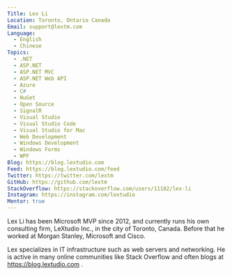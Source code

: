 ```yaml
---
Title: Lex Li
Location: Toronto, Ontario Canada
Email: support@lextm.com
Language:
  - English
  - Chinese
Topics:
  - .NET
  - ASP.NET
  - ASP.NET MVC
  - ASP.NET Web API
  - Azure
  - C#
  - NuGet
  - Open Source
  - SignalR
  - Visual Studio
  - Visual Studio Code
  - Visual Studio for Mac
  - Web Development
  - Windows Development
  - Windows Forms
  - WPF
Blog: https://blog.lextudio.com
Feed: https://blog.lextudio.com/feed
Twitter: https://twitter.com/lextm
GitHub: https://github.com/lextm
StackOverflow: https://stackoverflow.com/users/11182/lex-li
Instagram: https://instagram.com/lextudio
Mentor: true
---
```

Lex Li has been Microsoft MVP since 2012, and currently runs his own consulting firm, LeXtudio Inc., in the city of Toronto, Canada. Before that he worked at Morgan Stanley, Microsoft and Cisco.

Lex specializes in IT infrastructure such as web servers and networking. He is active in many online communities like Stack Overflow and often blogs at https://blog.lextudio.com .
